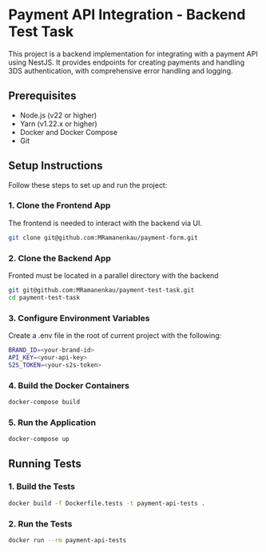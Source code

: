 # Payment API Integration - Backend Test Task

This project is a backend implementation for integrating with a payment API using NestJS. It provides endpoints for creating payments and handling 3DS authentication, with comprehensive error handling and logging.

## Prerequisites

- Node.js (v22 or higher)
- Yarn (v1.22.x or higher)
- Docker and Docker Compose
- Git

## Setup Instructions

Follow these steps to set up and run the project:

### 1. Clone the Frontend App
The frontend is needed to interact with the backend via UI.

```bash
git clone git@github.com:MRamanenkau/payment-form.git
```

### 2. Clone the Backend App
Fronted must be located in a parallel directory with the backend

```bash
git git@github.com:MRamanenkau/payment-test-task.git
cd payment-test-task
```

### 3. Configure Environment Variables
Create a .env file in the root of current project with the following:

```bash
BRAND_ID=<your-brand-id>
API_KEY=<your-api-key>
S2S_TOKEN=<your-s2s-token>
```

### 4. Build the Docker Containers
```bash
docker-compose build
```

### 5. Run the Application
```bash
docker-compose up
```

## Running Tests

### 1. Build the Tests
```bash
docker build -f Dockerfile.tests -t payment-api-tests .
```

### 2. Run the Tests
```bash
docker run --rm payment-api-tests
```

